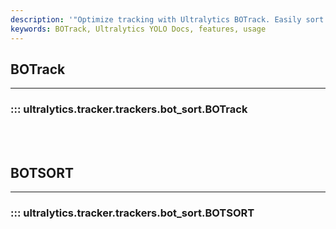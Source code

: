 ```yaml
---
description: '"Optimize tracking with Ultralytics BOTrack. Easily sort and track bots with BOTSORT. Streamline data collection for improved performance."'
keywords: BOTrack, Ultralytics YOLO Docs, features, usage
---
```


## BOTrack
---
### ::: ultralytics.tracker.trackers.bot_sort.BOTrack
<br><br>

## BOTSORT
---
### ::: ultralytics.tracker.trackers.bot_sort.BOTSORT
<br><br>
